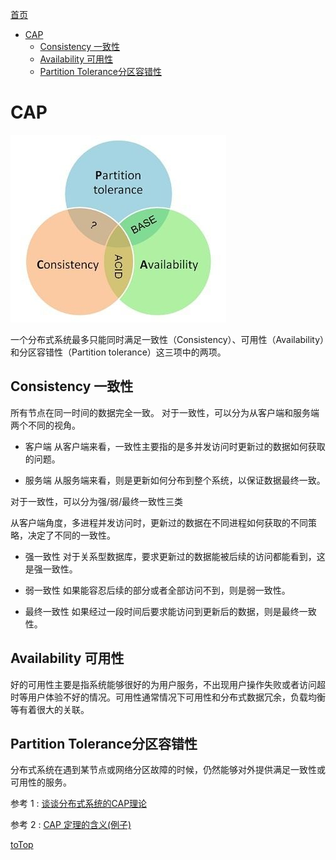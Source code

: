 <a id = "jump">[首页](/README.md)</a>

<!-- TOC -->

- [CAP](#cap)
    - [Consistency 一致性](#consistency-一致性)
    - [Availability 可用性](#availability-可用性)
    - [Partition Tolerance分区容错性](#partition-tolerance分区容错性)

<!-- /TOC -->

# CAP

![](/img/CAP.jpg)

一个分布式系统最多只能同时满足一致性（Consistency）、可用性（Availability）和分区容错性（Partition tolerance）这三项中的两项。

## Consistency 一致性
所有节点在同一时间的数据完全一致。
对于一致性，可以分为从客户端和服务端两个不同的视角。

* 客户端
从客户端来看，一致性主要指的是多并发访问时更新过的数据如何获取的问题。

* 服务端
从服务端来看，则是更新如何分布到整个系统，以保证数据最终一致。


对于一致性，可以分为强/弱/最终一致性三类

从客户端角度，多进程并发访问时，更新过的数据在不同进程如何获取的不同策略，决定了不同的一致性。

* 强一致性
对于关系型数据库，要求更新过的数据能被后续的访问都能看到，这是强一致性。

* 弱一致性
如果能容忍后续的部分或者全部访问不到，则是弱一致性。

* 最终一致性
如果经过一段时间后要求能访问到更新后的数据，则是最终一致性。

## Availability 可用性

好的可用性主要是指系统能够很好的为用户服务，不出现用户操作失败或者访问超时等用户体验不好的情况。可用性通常情况下可用性和分布式数据冗余，负载均衡等有着很大的关联。

## Partition Tolerance分区容错性

分布式系统在遇到某节点或网络分区故障的时候，仍然能够对外提供满足一致性或可用性的服务。

参考 1 : [谈谈分布式系统的CAP理论](https://zhuanlan.zhihu.com/p/33999708)

参考 2 : [CAP 定理的含义(例子)](http://www.ruanyifeng.com/blog/2018/07/cap.html)

[toTop](#jump)